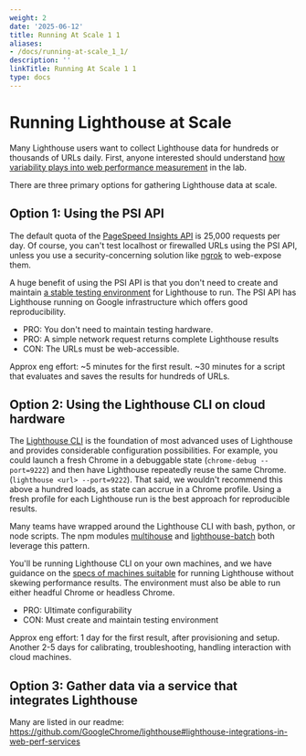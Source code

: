 ```yaml
---
weight: 2
date: '2025-06-12'
title: Running At Scale 1 1
aliases:
- /docs/running-at-scale_1_1/
description: ''
linkTitle: Running At Scale 1 1
type: docs
---
```


# Running Lighthouse at Scale

Many Lighthouse users want to collect Lighthouse data for hundreds or thousands of URLs daily. First, anyone interested should understand [how variability plays into web performance measurement](./variability.md) in the lab.

There are three primary options for gathering Lighthouse data at scale.

## Option 1: Using the PSI API

The default quota of the [PageSpeed Insights API](https://developers.google.com/speed/docs/insights/v5/get-started) is 25,000 requests per day. Of course, you can't test localhost or firewalled URLs using the PSI API, unless you use a security-concerning solution like [ngrok](https://ngrok.com/) to web-expose them.

A huge benefit of using the PSI API is that you don't need to create and maintain [a stable testing environment](./variability.md#run-on-adequate-hardware) for Lighthouse to run.  The PSI API has Lighthouse running on Google infrastructure which offers good reproducibility.

* PRO: You don't need to maintain testing hardware.
* PRO: A simple network request returns complete Lighthouse results
* CON: The URLs must be web-accessible.

Approx eng effort: ~5 minutes for the first result. ~30 minutes for a script that evaluates and saves the results for hundreds of URLs.

## Option 2: Using the Lighthouse CLI on cloud hardware

The [Lighthouse CLI](https://github.com/GoogleChrome/lighthouse#using-the-node-cli) is the foundation of most advanced uses of Lighthouse and provides considerable configuration possibilities. For example, you could launch a fresh Chrome in a debuggable state (`chrome-debug --port=9222`) and then have Lighthouse repeatedly reuse the same Chrome. (`lighthouse <url> --port=9222`). That said, we wouldn't recommend this above a hundred loads, as state can accrue in a Chrome profile. Using a fresh profile for each Lighthouse run is the best approach for reproducible results.

Many teams have wrapped around the Lighthouse CLI with bash, python, or node scripts. The npm modules [multihouse](https://github.com/samdutton/multihouse) and [lighthouse-batch](https://www.npmjs.com/package/lighthouse-batch) both leverage this pattern.

You'll be running Lighthouse CLI on your own machines, and we have guidance on the [specs of machines suitable](./variability.md#run-on-adequate-hardware) for running Lighthouse without skewing performance results. The environment must also be able to run either headful Chrome or headless Chrome.

* PRO: Ultimate configurability
* CON: Must create and maintain testing environment

Approx eng effort: 1 day for the first result, after provisioning and setup. Another 2-5 days for calibrating, troubleshooting, handling interaction with cloud machines.

## Option 3: Gather data via a service that integrates Lighthouse

Many are listed in our readme: https://github.com/GoogleChrome/lighthouse#lighthouse-integrations-in-web-perf-services
